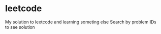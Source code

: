 # leetcode
My solution to leetcode and learning someting else
Search by problem IDs to see solution
